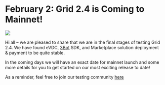 # February 2: Grid 2.4 is Coming to Mainnet!

![](threefold__grid24mainnetsoon.png  )

Hi all – we are pleased to share that we are in the final stages of testing Grid 2.4. We have found eVDC, [3Bot](threefold__3bot_def) SDK, and Marketplace solution deployment & payment to be quite stable.

In the coming days we will have an exact date for mainnet launch and some more details for you to get started on our most exciting release to date!

As a reminder, feel free to join our testing community [here](http://t.me/joinchat/TSI25Ee-RcQaOmieYJ9Yyg)
